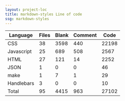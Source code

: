 ```yaml
---
layout: project-loc
title: markdown-styles Line of code
ssg: markdown-styles
---
```

<div class="table-responsive">
<table class="table">
<thead><tr>
<th>Language</th>
<th>Files</th>
<th>Blank</th>
<th>Comment</th>
<th>Code</th>
</tr></thead><tbody>
<tr><td>CSS</td><td> 38</td><td> 3598</td><td> 440</td><td> 22198</td></tr>
<tr><td>Javascript</td><td> 25</td><td> 689</td><td> 508</td><td> 2567</td></tr>
<tr><td>HTML</td><td> 27</td><td> 121</td><td> 14</td><td> 2252</td></tr>
<tr><td>JSON</td><td> 1</td><td> 0</td><td> 0</td><td> 46</td></tr>
<tr><td>make</td><td> 1</td><td> 7</td><td> 1</td><td> 29</td></tr>
<tr><td>Handlebars</td><td> 3</td><td> 0</td><td> 0</td><td> 10</td></tr>
<tr><td>Total</td><td>95</td><td>4415</td><td>963</td><td>27102</td></tr>
</tbody></table></div>
